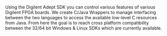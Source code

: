 Using the Digilent Adept SDK you can control various features of various Digilent FPGA boards. We create C/Java Wrappers to manage interfacing between the two languages to access the available low-level C resources from Java. From here the goal is to reach cross platform compatibility between the 32/64 bit Windows & Linux SDKs which are currently available.